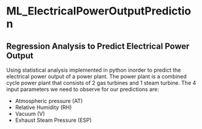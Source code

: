 # ML_ElectricalPowerOutputPrediction

## Regression Analysis to Predict Electrical Power Output
Using statistical analysis implemented in python inorder to predict the electrical power output of a power plant. The power plant is a combined cycle power plant that consists of 2 gas turbines and 1 steam turbine. The 4 input parameters we need to observe for our predictions are:
- Atmospheric pressure (AT)
- Relative Humidity (RH)
- Vacuum (V)
- Exhaust Steam Pressure (ESP)
